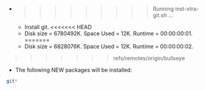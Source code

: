 * >>>>>>>>> Running inst-xtra-git.sh ...
  * Install git.
<<<<<<< HEAD
  * Disk size = 6780492K. Space Used = 12K. Runtime = 00:00:00:01.
=======
  * Disk size = 6828076K. Space Used = 12K. Runtime = 00:00:00:02.
>>>>>>> refs/remotes/origin/bullseye
  * The following NEW packages will be installed:
  ```bash
git*
  ```
